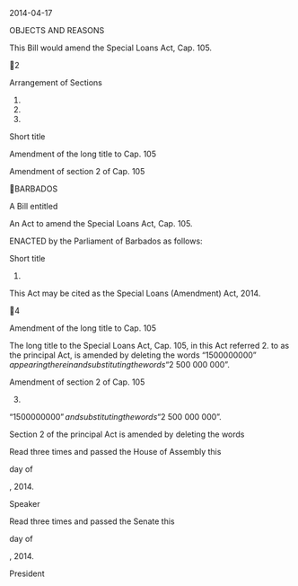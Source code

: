 2014-04-17

OBJECTS AND REASONS

This Bill would amend the Special Loans Act, Cap. 105.

2

Arrangement of Sections

1.

2.

3.

Short title

Amendment of the long title to Cap. 105

Amendment of section 2 of Cap. 105

BARBADOS

A Bill entitled

An Act to amend the Special Loans Act, Cap. 105.

ENACTED by the Parliament of Barbados as follows:

Short title

1.

This Act may be cited as the Special Loans (Amendment) Act, 2014.

4

Amendment of the long title to Cap. 105

The long title to the Special Loans Act, Cap. 105, in this Act referred
2.
to as the principal Act, is amended by deleting the words “$1 500 000 000”
appearing therein and substituting the words “$2 500 000 000”.

Amendment of section 2 of Cap. 105

3.
“$1 500 000 000” and substituting the words “$2 500 000 000”.

Section  2  of  the  principal  Act is  amended  by  deleting  the  words

Read three times and passed the House of Assembly this

day of

, 2014.

Speaker

Read three times and passed the Senate this

day of

, 2014.

President


